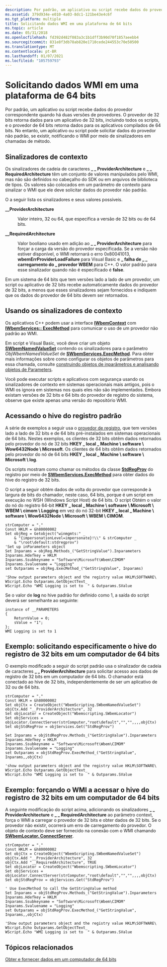 ```yaml
---
description: Por padrão, um aplicativo ou script recebe dados do provedor correspondente quando há duas versões de provedores.
ms.assetid: 379d934e-e010-4a03-8dc1-121be43e4c6f
ms.tgt_platform: multiple
title: Solicitando dados WMI em uma plataforma de 64 bits
ms.topic: article
ms.date: 05/31/2018
ms.openlocfilehash: fd392d482f083a3c1b1dff3b90d70f1857aeebb4
ms.sourcegitcommit: 831e8f3db78ab820e1710cede244553c70e50500
ms.translationtype: MT
ms.contentlocale: pt-BR
ms.lasthandoff: 01/07/2021
ms.locfileid: "105759793"
---
```

# <a name="requesting-wmi-data-on-a-64-bit-platform"></a>Solicitando dados WMI em uma plataforma de 64 bits

Por padrão, um aplicativo ou script recebe dados do provedor correspondente quando há duas versões de provedores. O provedor de 32 bits retorna dados para um aplicativo de 32 bits, incluindo todos os scripts, e o provedor de 64 bits retorna dados para os aplicativos compilados de 64 bits. No entanto, um aplicativo ou script pode solicitar dados do provedor não padrão, se existir, notificando o WMI por meio de sinalizadores em chamadas de método.

## <a name="context-flags"></a>Sinalizadores de contexto

Os sinalizadores de cadeia de caracteres **\_ \_ ProviderArchitecture** e **\_ \_ RequiredArchitecture** têm um conjunto de valores manipulados pelo WMI, mas não são definidos no cabeçalho do SDK ou em arquivos de biblioteca de tipos. Os valores são colocados em um parâmetro de contexto para sinalizar o WMI que ele deve solicitar dados do provedor não padrão.

O a seguir lista os sinalizadores e seus valores possíveis.

<dl> <dt>

<span id="__ProviderArchitecture"></span><span id="__providerarchitecture"></span><span id="__PROVIDERARCHITECTURE"></span>**\_\_ProviderArchitecture**
</dt> <dd>

Valor inteiro, 32 ou 64, que especifica a versão de 32 bits ou de 64 bits.

</dd> <dt>

<span id="__RequiredArchitecture"></span><span id="__requiredarchitecture"></span><span id="__REQUIREDARCHITECTURE"></span>**\_\_RequiredArchitecture**
</dt> <dd>

Valor booliano usado em adição ao **\_ \_ ProviderArchitecture** para forçar a carga da versão do provedor especificada. Se a versão não estiver disponível, o WMI retornará o erro 0x80041013, **wbemErrProviderLoadFailure** para Visual Basic e **\_ falha de \_ \_ carregamento do \_ provedor WBEM** para C++. O valor padrão para esse sinalizador quando não é especificado é **false**.

</dd> </dl>

Em um sistema de 64 bits que tem versões lado a lado de um provedor, um script ou aplicativo de 32 bits recebe automaticamente dados do provedor de 32 bits, a menos que esses sinalizadores sejam fornecidos e indiquem que os dados do provedor de 64 bits devem ser retornados.

## <a name="using-the-context-flags"></a>Usando os sinalizadores de contexto

Os aplicativos C++ podem usar a interface [**IWbemContext**](/windows/desktop/api/WbemCli/nn-wbemcli-iwbemcontext) com [**IWbemServices:: ExecMethod**](/windows/desktop/api/WbemCli/nf-wbemcli-iwbemservices-execmethod) para comunicar o uso de um provedor não padrão ao WMI.

Em script e Visual Basic, você deve criar um objeto [**SWbemNamedValueSet**](swbemnamedvalueset.md) contendo os sinalizadores para o parâmetro *ObjWbemNamedValueSet* de [**SWbemServices.ExecMethod**](swbemservices-execmethod.md). Para obter mais informações sobre como configurar os objetos de parâmetros para essa chamada, consulte [construindo objetos de inparâmetros e analisando objetos de Parameters](constructing-inparameters-objects-and-parsing-outparameters-objects.md).

Você pode executar scripts e aplicativos com segurança usando os sinalizadores de contexto em sistemas operacionais mais antigos, pois o WMI os ignora em sistemas nos quais eles não são implementados. Embora existam versões de 32 bits e 64 bits do provedor de registro do sistema, observe que existe apenas uma versão do repositório WMI.

## <a name="accessing-the-default-registry-hive"></a>Acessando o hive do registro padrão

A série de exemplos a seguir usa o [provedor de registro](/previous-versions/windows/desktop/regprov/system-registry-provider), que tem versões lado a lado de 32 bits e de 64 bits pré-instalados em sistemas operacionais de 64 bits. Nestes exemplos, os clientes de 32 bits obtêm dados retornados pelo provedor do nó de 32 bits **HKEY \_ local \_ Machine \\ software \\ Wow6432Node \\ Microsoft**. Os clientes de 64 bits obtêm dados retornados pelo provedor do nó de 64 bits **HKEY \_ local \_ Machine \\ software \\ Microsoft \\ log**.

Os scripts mostram como chamar os métodos da classe [**StdRegProv**](/previous-versions/windows/desktop/regprov/stdregprov) do registro por meio de [**SWbemServices.ExecMethod**](swbemservices-execmethod.md) para obter dados do hive do registro de 32 bits.

O script a seguir obtém dados de volta do provedor que corresponde à largura de bits do chamador, neste caso, 64 bits, porque é um script em execução no WSH (Windows Script Host) de 64 bits. O script Obtém o valor do nó do registro 64-bit **HKEY \_ local \_ Machine \\ software \\ Microsoft \\ WBEM \\ cimom \\ Logging** em vez do nó 32-bit **HKEY \_ local \_ Machine \\ software \\ Wow6432Node \\ Microsoft \\ WBEM \\ CIMOM**.


```VB
strComputer = "."
Const HKLM = &h80000002
Set objReg = Getobject("winmgmts:" _
    & "{impersonationLevel=impersonate}!\\" & strComputer _
    & "\root\default:stdregprov")
'Set up inParameters object
Set Inparams = objReg.Methods_("GetStringValue").Inparameters
Inparams.Hdefkey = HKLM
Inparams.Ssubkeyname = "Software\Microsoft\Wbem\CIMOM"
Inparams.Svaluename = "Logging"
set Outparams = objReg.ExecMethod_("GetStringValue", Inparams)

'Show output parameters object and the registry value HKLM\SOFTWARE\
WScript.Echo Outparams.GetObjectText_
WScript.Echo "WMI Logging is set to  " & Outparams.SValue
```



Se o valor de **log** no hive padrão for definido como 1, a saída do script deverá ser semelhante ao seguinte:

``` syntax
instance of __PARAMETERS
{
    ReturnValue = 0;
    sValue = "1";
};
WMI Logging is set to 1
```

## <a name="example-specifically-requesting-the-32-bit-registry-hive-on-a-64-bit-computer"></a>Exemplo: solicitando especificamente o hive do registro de 32 bits em um computador de 64 bits

O exemplo modificado a seguir do script padrão usa o sinalizador de cadeia de caracteres **\_ \_ ProviderArchitecture** para solicitar acesso aos dados de registro de 32 bits em um computador de 64 bits. O chamador está conectado ao hive de 32 bits, independentemente de ser um aplicativo de 32 ou de 64 bits.


```VB
strComputer = "."
Const HKLM = &h80000002
Set objCtx = CreateObject("WbemScripting.SWbemNamedValueSet")
objCtx.Add "__ProviderArchitecture", 32
Set objLocator = CreateObject("Wbemscripting.SWbemLocator")
Set objServices = objLocator.ConnectServer(strComputer,"root\default","","",,,,objCtx)
Set objStdRegProv = objServices.Get("StdRegProv") 

Set Inparams = objStdRegProv.Methods_("GetStringValue").Inparameters
Inparams.Hdefkey = HKLM
Inparams.Ssubkeyname = "Software\Microsoft\Wbem\CIMOM"
Inparams.Svaluename = "Logging"
set Outparams = objStdRegProv.ExecMethod_("GetStringValue", Inparams,,objCtx)

'show output parameters object and the registry value HKLM\SOFTWARE\
WScript.Echo Outparams.GetObjectText_
WScript.Echo "WMI Logging is set to  " & Outparams.SValue
```



## <a name="example-forcing-wmi-to-access-the-32-bit-registry-hive-on-a-64-bit-computer"></a>Exemplo: forçando o WMI a acessar o hive do registro de 32 bits em um computador de 64 bits

A seguinte modificação do script acima, adicionando os sinalizadores **\_ \_ ProviderArchitecture** e **\_ \_ RequiredArchitecture** ao parâmetro context, força o WMI a carregar o provedor de 32 bits e obter dados de 32 bits. Se o provedor não existir, ocorrerá um erro de carregamento do provedor. O objeto de contexto deve ser fornecido na conexão com o WMI chamando [**SWbemLocator. ConnectServer**](swbemlocator-connectserver.md).


```VB
strComputer = "."
Const HKLM = &h80000002
Set objCtx = CreateObject("WbemScripting.SWbemNamedValueSet")
objCtx.Add "__ProviderArchitecture", 32
objCtx.Add "__RequiredArchitecture", TRUE
Set objLocator = CreateObject("Wbemscripting.SWbemLocator")
Set objServices = objLocator.ConnectServer(strComputer,"root\default","","",,,,objCtx)
Set objStdRegProv = objServices.Get("StdRegProv") 

' Use ExecMethod to call the GetStringValue method
Set Inparams = objStdRegProv.Methods_("GetStringValue").Inparameters
Inparams.Hdefkey = HKLM
Inparams.Ssubkeyname = "Software\Microsoft\Wbem\CIMOM"
Inparams.Svaluename = "Logging"
set Outparams = objStdRegProv.ExecMethod_("GetStringValue", Inparams,,objCtx)

'Show output parameters object and the registry value HKLM\SOFTWARE\
WScript.Echo Outparams.GetObjectText_
WScript.Echo "WMI Logging is set to  " & Outparams.SValue
```



## <a name="related-topics"></a>Tópicos relacionados

<dl> <dt>

[Obter e fornecer dados em um computador de 64 bits](getting-and-providing-data-on-a-64-bit-computer.md)
</dt> </dl>

 

 

